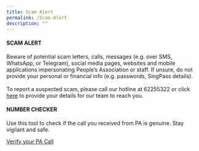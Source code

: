 ```yaml
---
title: Scam Alert
permalink: /Scam-Alert
description: ""
---
```

#### SCAM ALERT

Beware of potential scam letters, calls, messages (e.g. over SMS, WhatsApp, or Telegram), social media pages, websites and mobile applications impersonating People’s Association or staff. If unsure, do not provide your personal or financial info (e.g. passwords, SingPass details). <br><br>To report a suspected scam, please call our hotline at 62255322 or click <a href="https://form.gov.sg/#!/62e8e68d9b241b001207dbdf">here</a> to provide your details for our team to reach you.

#### NUMBER CHECKER

Use this tool to check if the call you received from PA is genuine. Stay vigilant and safe.

[Verify your PA Call](/Authenticity-Check)